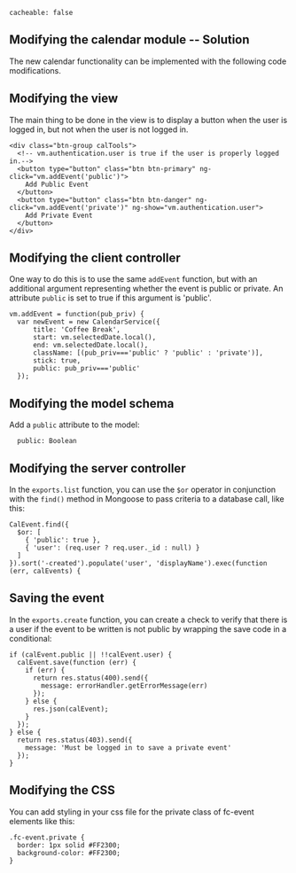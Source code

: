 ```
cacheable: false
```

## Modifying the calendar module -- Solution

The new calendar functionality can be implemented with the following code modifications.

## Modifying the view

The main thing to be done in the view is to display a button when the user is logged in, but not when the user is not logged in.


    <div class="btn-group calTools">
      <!-- vm.authentication.user is true if the user is properly logged in.-->
      <button type="button" class="btn btn-primary" ng-click="vm.addEvent('public')">
        Add Public Event
      </button>
      <button type="button" class="btn btn-danger" ng-click="vm.addEvent('private')" ng-show="vm.authentication.user">
        Add Private Event
      </button>
    </div>



## Modifying the client controller

One way to do this is to use the same `addEvent` function, but with an additional argument representing whether the event is public or private.  An attribute `public` is set to true if this argument is 'public'.

    vm.addEvent = function(pub_priv) {
      var newEvent = new CalendarService({
          title: 'Coffee Break',
          start: vm.selectedDate.local(),
          end: vm.selectedDate.local(),
          className: [(pub_priv==='public' ? 'public' : 'private')],
          stick: true,
          public: pub_priv==='public'
      });


## Modifying the model schema

Add a `public` attribute to the model:

      public: Boolean


## Modifying the server controller

In the `exports.list` function, you can use the `$or` operator in conjunction with the `find()` method in Mongoose to pass criteria to a database call, like this:

    CalEvent.find({
      $or: [
        { 'public': true },
        { 'user': (req.user ? req.user._id : null) }
      ]
    }).sort('-created').populate('user', 'displayName').exec(function (err, calEvents) {

<!-- darn markdown_ -->

## Saving the event

In the `exports.create` function, you can create a check to verify that there is a user if the event to be written is not public by wrapping the save code in a conditional:

    if (calEvent.public || !!calEvent.user) {
      calEvent.save(function (err) {
        if (err) {
          return res.status(400).send({
            message: errorHandler.getErrorMessage(err)
          });
        } else {
          res.json(calEvent);
        }
      });
    } else {
      return res.status(403).send({
        message: 'Must be logged in to save a private event'
      });
    }


## Modifying the CSS

You can add styling in your css file for the private class of fc-event elements like this:

    .fc-event.private {
      border: 1px solid #FF2300;
      background-color: #FF2300;
    }
